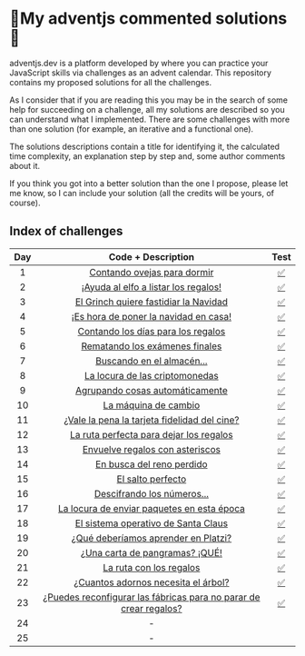 # 🎄My adventjs commented solutions🎄

adventjs.dev is a platform developed by  where you can practice your JavaScript skills via challenges as an advent calendar. This repository contains my proposed solutions for all the challenges.

As I consider that if you are reading this you may be in the search of some help for succeeding on a challenge, all my solutions are described so you can understand what I implemented. There are some challenges with more than one solution (for example, an iterative and a functional one).

The solutions descriptions contain a title for identifying it, the calculated time complexity, an explanation step by step and, some author comments about it.

If you think you got into a better solution than the one I propose, please let me know, so I can include your solution (all the credits will be yours, of course).

## Index of challenges


| Day |                                                         Code + Description                                                         |                                   Test                                   |
| :---: | :----------------------------------------------------------------------------------------------------------------------------------: | :------------------------------------------------------------------------: |
|  1  |                     [Contando ovejas para dormir](https://github.com/arialdev/adventjs/blob/main/src/day01.js)                     | [✅](https://github.com/arialdev/adventjs/blob/main/tests/day01.test.js) |
|  2  |                [¡Ayuda al elfo a listar los regalos!](https://github.com/arialdev/adventjs/blob/main/src/day02.js)                | [✅](https://github.com/arialdev/adventjs/blob/main/tests/day02.test.js) |
|  3  |                [El Grinch quiere fastidiar la Navidad](https://github.com/arialdev/adventjs/blob/main/src/day03.js)                | [✅](https://github.com/arialdev/adventjs/blob/main/tests/day03.test.js) |
|  4  |               [¡Es hora de poner la navidad en casa!](https://github.com/arialdev/adventjs/blob/main/src/day04.js)               | [✅](https://github.com/arialdev/adventjs/blob/main/tests/day04.test.js) |
|  5  |                 [Contando los días para los regalos](https://github.com/arialdev/adventjs/blob/main/src/day05.js)                 | [✅](https://github.com/arialdev/adventjs/blob/main/tests/day05.test.js) |
|  6  |                   [Rematando los exámenes finales](https://github.com/arialdev/adventjs/blob/main/src/day06.js)                   | [✅](https://github.com/arialdev/adventjs/blob/main/tests/day06.test.js) |
|  7  |                     [Buscando en el almacén...](https://github.com/arialdev/adventjs/blob/main/src/day07.js)                     | [✅](https://github.com/arialdev/adventjs/blob/main/tests/day07.test.js) |
|  8  |                   [La locura de las criptomonedas](https://github.com/arialdev/adventjs/blob/main/src/day08.js)                   | [✅](https://github.com/arialdev/adventjs/blob/main/tests/day08.test.js) |
|  9  |                  [Agrupando cosas automáticamente](https://github.com/arialdev/adventjs/blob/main/src/day09.js)                  | [✅](https://github.com/arialdev/adventjs/blob/main/tests/day09.test.js) |
| 10 |                        [La máquina de cambio](https://github.com/arialdev/adventjs/blob/main/src/day10.js)                        | [✅](https://github.com/arialdev/adventjs/blob/main/tests/day10.test.js) |
| 11 |            [¿Vale la pena la tarjeta fidelidad del cine?](https://github.com/arialdev/adventjs/blob/main/src/day11.js)            | [✅](https://github.com/arialdev/adventjs/blob/main/tests/day11.test.js) |
| 12 |               [La ruta perfecta para dejar los regalos](https://github.com/arialdev/adventjs/blob/main/src/day12.js)               | [✅](https://github.com/arialdev/adventjs/blob/main/tests/day12.test.js) |
| 13 |                   [Envuelve regalos con asteriscos](https://github.com/arialdev/adventjs/blob/main/src/day13.js)                   | [✅](https://github.com/arialdev/adventjs/blob/main/tests/day13.test.js) |
| 14 |                      [En busca del reno perdido](https://github.com/arialdev/adventjs/blob/main/src/day14.js)                      | [✅](https://github.com/arialdev/adventjs/blob/main/tests/day14.test.js) |
| 15 |                          [El salto perfecto](https://github.com/arialdev/adventjs/blob/main/src/day15.js)                          | [✅](https://github.com/arialdev/adventjs/blob/main/tests/day15.test.js) |
| 16 |                     [Descifrando los números...](https://github.com/arialdev/adventjs/blob/main/src/day16.js)                     | [✅](https://github.com/arialdev/adventjs/blob/main/tests/day16.test.js) |
| 17 |             [La locura de enviar paquetes en esta época](https://github.com/arialdev/adventjs/blob/main/src/day17.js)             | [✅](https://github.com/arialdev/adventjs/blob/main/tests/day17.test.js) |
| 18 |                 [El sistema operativo de Santa Claus](https://github.com/arialdev/adventjs/blob/main/src/day18.js)                 | [✅](https://github.com/arialdev/adventjs/blob/main/tests/day18.test.js) |
| 19 |               [¿Qué deberíamos aprender en Platzi?](https://github.com/arialdev/adventjs/blob/main/src/day19.js)               | [✅](https://github.com/arialdev/adventjs/blob/main/tests/day19.test.js) |
| 20 |                  [¿Una carta de pangramas? ¡QUÉ!](https://github.com/arialdev/adventjs/blob/main/src/day20.js)                  | [✅](https://github.com/arialdev/adventjs/blob/main/tests/day20.test.js) |
| 21 |                       [La ruta con los regalos](https://github.com/arialdev/adventjs/blob/main/src/day21.js)                       | [✅](https://github.com/arialdev/adventjs/blob/main/tests/day21.test.js) |
| 22 |                [¿Cuantos adornos necesita el árbol?](https://github.com/arialdev/adventjs/blob/main/src/day22.js)                | [✅](https://github.com/arialdev/adventjs/blob/main/tests/day22.test.js) |
| 23 | [¿Puedes reconfigurar las fábricas para no parar de crear regalos?](https://github.com/arialdev/adventjs/blob/main/src/day23.js) | [✅](https://github.com/arialdev/adventjs/blob/main/tests/day23.test.js) |
| 24 |                                                                 -                                                                 |                                                                          |
| 25 |                                                                 -                                                                 |                                                                          |
